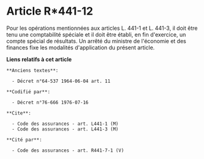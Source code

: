 # Article R*441-12

Pour les opérations mentionnées aux articles L. 441-1 et L. 441-3, il doit être tenu une comptabilité spéciale et il doit
être établi, en fin d'exercice, un compte spécial de résultats. Un arrêté du ministre de l'économie et des finances fixe les
modalités d'application du présent article.

**Liens relatifs à cet article**

	**Anciens textes**:

	  - Décret n°64-537 1964-06-04 art. 11

	**Codifié par**:

	  - Décret n°76-666 1976-07-16

	**Cite**:

	  - Code des assurances - art. L441-1 (M)
	  - Code des assurances - art. L441-3 (M)

	**Cité par**:

	  - Code des assurances - art. R441-7-1 (V)
